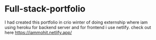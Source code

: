 # Full-stack-portfolio
I had created this portfolio in crio winter of doing externship where iam using heroku for backend server and for frontend i use netlify.
check out here https://iammohit.netlify.app/
